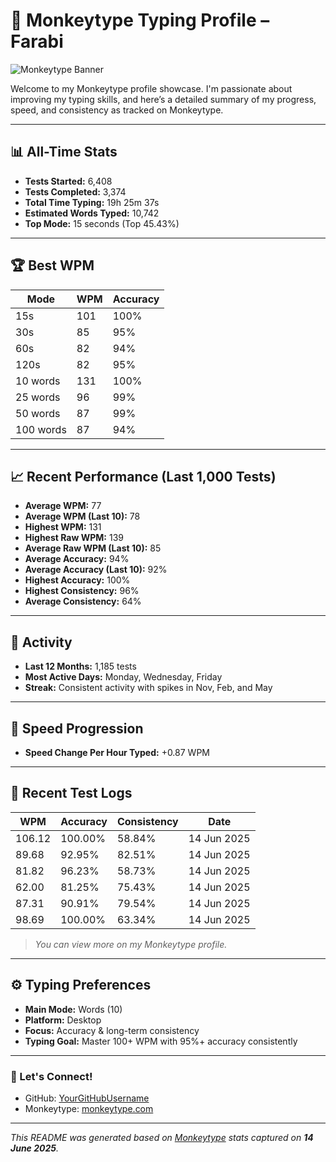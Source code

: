# 🧠 Monkeytype Typing Profile – Farabi

![Monkeytype Banner](https://monkeytype.com/img/logo_large.png)

Welcome to my Monkeytype profile showcase. I'm passionate about improving my typing skills, and here’s a detailed summary of my progress, speed, and consistency as tracked on Monkeytype.

---

## 📊 All-Time Stats
- **Tests Started:** 6,408
- **Tests Completed:** 3,374
- **Total Time Typing:** 19h 25m 37s
- **Estimated Words Typed:** 10,742
- **Top Mode:** 15 seconds (Top 45.43%)

---

## 🏆 Best WPM
| Mode       | WPM | Accuracy |
|------------|-----|----------|
| 15s        | 101 | 100%     |
| 30s        |  85 | 95%      |
| 60s        |  82 | 94%      |
| 120s       |  82 | 95%      |
| 10 words   | 131 | 100%     |
| 25 words   |  96 | 99%      |
| 50 words   |  87 | 99%      |
| 100 words  |  87 | 94%      |

---

## 📈 Recent Performance (Last 1,000 Tests)
- **Average WPM:** 77
- **Average WPM (Last 10):** 78
- **Highest WPM:** 131
- **Highest Raw WPM:** 139
- **Average Raw WPM (Last 10):** 85
- **Average Accuracy:** 94%
- **Average Accuracy (Last 10):** 92%
- **Highest Accuracy:** 100%
- **Highest Consistency:** 96%
- **Average Consistency:** 64%

---

## 📅 Activity
- **Last 12 Months:** 1,185 tests
- **Most Active Days:** Monday, Wednesday, Friday
- **Streak:** Consistent activity with spikes in Nov, Feb, and May

---

## 🧠 Speed Progression
- **Speed Change Per Hour Typed:** +0.87 WPM

---

## 📃 Recent Test Logs
| WPM   | Accuracy | Consistency | Date           |
|-------|----------|-------------|----------------|
| 106.12| 100.00%  | 58.84%      | 14 Jun 2025    |
| 89.68 | 92.95%   | 82.51%      | 14 Jun 2025    |
| 81.82 | 96.23%   | 58.73%      | 14 Jun 2025    |
| 62.00 | 81.25%   | 75.43%      | 14 Jun 2025    |
| 87.31 | 90.91%   | 79.54%      | 14 Jun 2025    |
| 98.69 | 100.00%  | 63.34%      | 14 Jun 2025    |

> *You can view more on my Monkeytype profile.*

---

## ⚙️ Typing Preferences
- **Main Mode:** Words (10)
- **Platform:** Desktop
- **Focus:** Accuracy & long-term consistency
- **Typing Goal:** Master 100+ WPM with 95%+ accuracy consistently

---

### 🔗 Let's Connect!
- GitHub: [YourGitHubUsername](https://github.com/YourGitHubUsername)
- Monkeytype: [monkeytype.com](https://monkeytype.com)

---

_This README was generated based on [Monkeytype](https://monkeytype.com) stats captured on **14 June 2025**._
